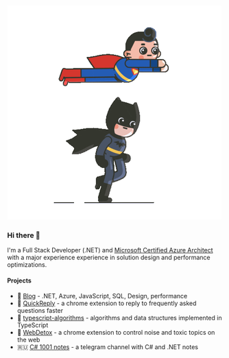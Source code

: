 ![heading](giphy.gif)

### Hi there 👋

I'm a Full Stack Developer (.NET) and [Microsoft Certified Azure Architect](https://www.youracclaim.com/badges/64b5a7a0-ff44-4794-b415-e2312e31c814) with a major experience experience in solution design and performance optimizations.

#### Projects

- 📝 [Blog](https://fsou1.github.io/) - .NET, Azure, JavaScript, SQL, Design, performance
- 🙋 [QuickReply](https://chrome.google.com/webstore/detail/quickreply/enngmhjfhandgjeccahinpmjfmllklki) - a chrome extension to reply to frequently asked questions faster
- 🔖 [typescript-algorithms](https://github.com/FSou1/typescript-algorithms) - algorithms and data structures implemented in TypeScript
- 🚿 [WebDetox](https://chrome.google.com/webstore/detail/webdetox/jglmleifkehhcmheadecpeoohaagakio) - a chrome extension to control noise and toxic topics on the web
- :ru: [C# 1001 notes](https://t.me/csharp_1001_notes) - a telegram channel with C# and .NET notes
